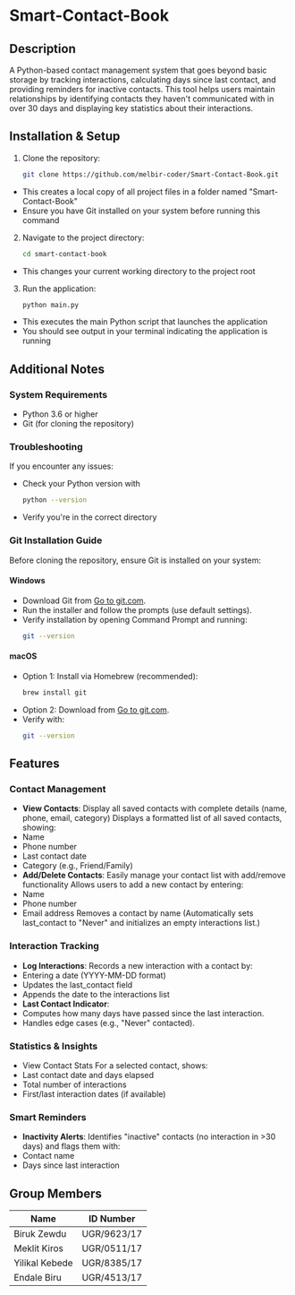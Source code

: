# Smart-Contact-Book  

## Description 
A Python-based contact management system that goes beyond basic storage by tracking interactions, calculating days since last contact, and providing reminders for inactive contacts. This tool helps users maintain relationships by identifying contacts they haven't communicated with in over 30 days and displaying key statistics about their interactions.

## Installation & Setup

1. Clone the repository:  
   ```bash  
   git clone https://github.com/melbir-coder/Smart-Contact-Book.git
- This creates a local copy of all project files in a folder named "Smart-Contact-Book"
- Ensure you have Git installed on your system before running this command
2. Navigate to the project directory:
   ```bash   
   cd smart-contact-book
- This changes your current working directory to the project root
3. Run the application:
   ```bash
   python main.py
- This executes the main Python script that launches the application
- You should see output in your terminal indicating the application is running

## Additional Notes

### System Requirements
- Python 3.6 or higher
- Git (for cloning the repository)
### Troubleshooting
If you encounter any issues:
- Check your Python version with
  ``` bash
  python --version
- Verify you're in the correct directory

### Git Installation Guide
Before cloning the repository, ensure Git is installed on your system:

#### Windows
- Download Git from [Go to git.com](https://git-scm.com/).
- Run the installer and follow the prompts (use default settings).
- Verify installation by opening Command Prompt and running:
  ``` bash
  git --version
#### macOS
- Option 1: Install via Homebrew (recommended):
  ``` bash 
  brew install git
- Option 2: Download from [Go to git.com](https://git-scm.com/).
- Verify with:
  ``` bash
  git --version

## Features

### Contact Management
- **View Contacts**: Display all saved contacts with complete details (name, phone, email, category)
Displays a formatted list of all saved contacts, showing:
- Name
- Phone number
- Last contact date
- Category (e.g., Friend/Family)
- **Add/Delete Contacts**: Easily manage your contact list with add/remove functionality
Allows users to add a new contact by entering:
- Name
- Phone number
- Email address
Removes a contact by name   (Automatically sets last_contact to "Never" and initializes an empty interactions list.)
### Interaction Tracking
- **Log Interactions**: 
Records a new interaction with a contact by:
- Entering a date (YYYY-MM-DD format)
- Updates the last_contact field
- Appends the date to the interactions list
- **Last Contact Indicator**:
- Computes how many days have passed since the last interaction.
- Handles edge cases (e.g., "Never" contacted).
### Statistics & Insights
- View Contact Stats
For a selected contact, shows:
- Last contact date and days elapsed
- Total number of interactions
- First/last interaction dates (if available)
### Smart Reminders
- **Inactivity Alerts**: 
Identifies "inactive" contacts (no interaction in >30 days) and flags them with:
- Contact name
- Days since last interaction

## Group Members

| Name             | ID Number   |
|------------------|-------------|
| Biruk Zewdu      | UGR/9623/17 |
| Meklit Kiros     | UGR/0511/17 |
| Yilikal Kebede   | UGR/8385/17 |
| Endale Biru      | UGR/4513/17 |
